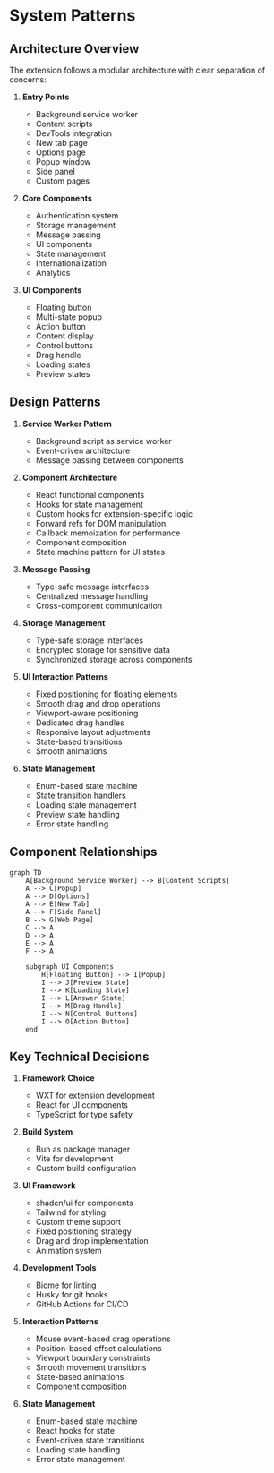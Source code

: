 # System Patterns

## Architecture Overview
The extension follows a modular architecture with clear separation of concerns:

1. **Entry Points**
   - Background service worker
   - Content scripts
   - DevTools integration
   - New tab page
   - Options page
   - Popup window
   - Side panel
   - Custom pages

2. **Core Components**
   - Authentication system
   - Storage management
   - Message passing
   - UI components
   - State management
   - Internationalization
   - Analytics

3. **UI Components**
   - Floating button
   - Multi-state popup
   - Action button
   - Content display
   - Control buttons
   - Drag handle
   - Loading states
   - Preview states

## Design Patterns
1. **Service Worker Pattern**
   - Background script as service worker
   - Event-driven architecture
   - Message passing between components

2. **Component Architecture**
   - React functional components
   - Hooks for state management
   - Custom hooks for extension-specific logic
   - Forward refs for DOM manipulation
   - Callback memoization for performance
   - Component composition
   - State machine pattern for UI states

3. **Message Passing**
   - Type-safe message interfaces
   - Centralized message handling
   - Cross-component communication

4. **Storage Management**
   - Type-safe storage interfaces
   - Encrypted storage for sensitive data
   - Synchronized storage across components

5. **UI Interaction Patterns**
   - Fixed positioning for floating elements
   - Smooth drag and drop operations
   - Viewport-aware positioning
   - Dedicated drag handles
   - Responsive layout adjustments
   - State-based transitions
   - Smooth animations

6. **State Management**
   - Enum-based state machine
   - State transition handlers
   - Loading state management
   - Preview state handling
   - Error state handling

## Component Relationships
```mermaid
graph TD
    A[Background Service Worker] --> B[Content Scripts]
    A --> C[Popup]
    A --> D[Options]
    A --> E[New Tab]
    A --> F[Side Panel]
    B --> G[Web Page]
    C --> A
    D --> A
    E --> A
    F --> A
    
    subgraph UI Components
        H[Floating Button] --> I[Popup]
        I --> J[Preview State]
        I --> K[Loading State]
        I --> L[Answer State]
        I --> M[Drag Handle]
        I --> N[Control Buttons]
        I --> O[Action Button]
    end
```

## Key Technical Decisions
1. **Framework Choice**
   - WXT for extension development
   - React for UI components
   - TypeScript for type safety

2. **Build System**
   - Bun as package manager
   - Vite for development
   - Custom build configuration

3. **UI Framework**
   - shadcn/ui for components
   - Tailwind for styling
   - Custom theme support
   - Fixed positioning strategy
   - Drag and drop implementation
   - Animation system

4. **Development Tools**
   - Biome for linting
   - Husky for git hooks
   - GitHub Actions for CI/CD

5. **Interaction Patterns**
   - Mouse event-based drag operations
   - Position-based offset calculations
   - Viewport boundary constraints
   - Smooth movement transitions
   - State-based animations
   - Component composition

6. **State Management**
   - Enum-based state machine
   - React hooks for state
   - Event-driven state transitions
   - Loading state handling
   - Error state management 